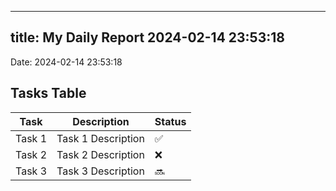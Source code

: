 
---
title: My Daily Report 2024-02-14 23:53:18
---

Date: 2024-02-14 23:53:18

## Tasks Table

| Task | Description | Status |
|------|-------------|--------|
| Task 1 | Task 1 Description | ✅ |
| Task 2 | Task 2 Description | ❌ |
| Task 3 | Task 3 Description | 🔜 |
